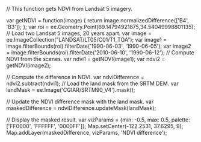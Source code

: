 // This function gets NDVI from Landsat 5 imagery.

var getNDVI = function(image) {
  return image.normalizedDifference(['B4', 'B3']);
};
var roi = ee.Geometry.Point(69.14794921875,34.54049998801135);
// Load two Landsat 5 images, 20 years apart.
var image = ee.ImageCollection("LANDSAT/LT05/C01/T1_TOA");
var image1 = image.filterBounds(roi).filterDate('1990-06-03', '1990-06-05');
var image2 = image.filterBounds(roi).filterDate('2010-06-10', '1990-06-12');
// Compute NDVI from the scenes.
var ndvi1 = getNDVI(image1);
var ndvi2 = getNDVI(image2);

// Compute the difference in NDVI.
var ndviDifference = ndvi2.subtract(ndvi1);
// Load the land mask from the SRTM DEM.
var landMask = ee.Image('CGIAR/SRTM90_V4').mask();

// Update the NDVI difference mask with the land mask.
var maskedDifference = ndviDifference.updateMask(landMask);

// Display the masked result.
var vizParams = {min: -0.5, max: 0.5, palette: ['FF0000', 'FFFFFF', '0000FF']};
Map.setCenter(-122.2531, 37.6295, 9);
Map.addLayer(maskedDifference, vizParams, 'NDVI difference');

      
